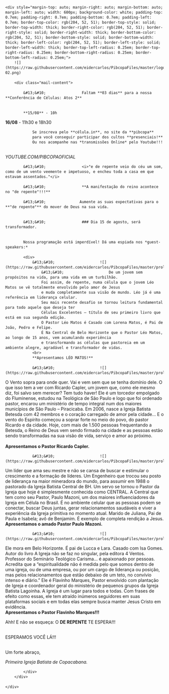 
    <div style="margin-top: auto; margin-right: auto; margin-bottom: auto; margin-left: auto; width: 600px; background-color: white; padding-top: 0.7em; padding-right: 0.7em; padding-bottom: 0.7em; padding-left: 0.7em; border-top-color: rgb(204, 52, 51); border-top-style: solid; border-top-width: thick; border-right-color: rgb(204, 52, 51); border-right-style: solid; border-right-width: thick; border-bottom-color: rgb(204, 52, 51); border-bottom-style: solid; border-bottom-width: thick; border-left-color: rgb(204, 52, 51); border-left-style: solid; border-left-width: thick; border-top-left-radius: 0.25em; border-top-right-radius: 0.25em; border-bottom-right-radius: 0.25em; border-bottom-left-radius: 0.25em;">
        ![](https://raw.githubusercontent.com/eidercarlos/PibcopaFiles/master/logo-02.png)

        <div class="mail-content">

            &#13;&#10;                Faltam **03 dias** para a nossa **Conferência de Células: Atos 2**
            
			
			**15/08** - 10h
			  
&#13;&#10;			**16/08** - 11h30 e 18h30
			
			
			
                Se inscreva pelo **célula.in**, no site da **pibcopa**
				para você conseguir participar dos cultos **presenciais!** 
				Ou nos acompanhe nas *transmissões Online* pelo Youtube!!!
				  
&#13;&#10;				  
&#13;&#10;				*YOUTUBE.COM/PIBCOPAOFICIAL*
            
            &#13;&#10;                <i>"e de repente veio do céu um som, como de um vento veemente e impetuoso, e encheu toda a casa em que estavam assentados."</i>                
            
            &#13;&#10;                **A manifestação do reino acontece no "de repente"!!!**
            
            &#13;&#10;               Aumente as suas expectativas para o **"de repente"** do mover de Deus na sua vida.
            

            &#13;&#10;                ### Dia 15 de agosto, será transformador.
            
		
            Nossa programação está imperdível! Dá uma espiada nos *guest-speakers:*

            <div>
                &#13;&#10;                    ![](https://raw.githubusercontent.com/eidercarlos/PibcopaFiles/master/proletores_leomatos.png)
                    &#13;&#10;                    De um jovem sem propósitos na vida, para uma vida em um turbilhão. 
                    Foi assim, de repente, numa célula que o jovem Léo Matos se vê totalmente envolvido pelo amor de Jesus 
                    e muda completamente sua visão de mundo. Léo já é uma referência em liderança celular. 
                    Seu mais recente desafio se tornou leitura fundamental para todo aquele que deseja ter 
                    Células Excelentes – título de seu primeiro livro que está em sua segunda edição. 
                    O Pastor Léo Matos é Casado com Lorena Matos, é Pai de João, Pedro e Felipe. 
                    É Na Central de Belo Horizonte que o Pastor Léo Matos, ao longo de 15 anos, vem acumulando experiência 
                    e transformando as células que pastoreia em um ambiente alegre, agradável e transformador de vidas.
                <br>
                **Apresentamos LÉO MATOS!**                    
                
                &#13;&#10;                    ![](https://raw.githubusercontent.com/eidercarlos/PibcopaFiles/master/proletores_capler.png)
&#13;&#10;                    O Vento sopra para onde quer. Vai e vem sem que se tenha domínio dele. 
                    O que isso tem a ver com Ricardo Capler, um jovem que, como ele mesmo diz, foi salvo sem merecer? 
                    Tem tudo haver! Ele é um torcedor empolgado do Fluminense, estudou na Teológica de São Paulo e logo 
                    que foi ordenado pastor, encarou um ministério de tempo integral num dos maiores municípios de São Paulo – Piracicaba. 
                    Em 2006, nasce a Igreja Batista Betesda com 42 membros e o coração carregado de amor pela cidade... 
                    E o vento do Espírito começou a soprar forte no meio do povo, do pastor Ricardo e da cidade. 
                    Hoje, com mais de 1.500 pessoas frequentando a Betesda, o Reino de Deus vem sendo firmado na cidade 
                    e as pessoas estão sendo transformadas na sua visão de vida, serviço e amor ao próximo.  
                <br>
                **Apresentamos o Pastor Ricardo Capler.**                    
                
                &#13;&#10;                    ![](https://raw.githubusercontent.com/eidercarlos/PibcopaFiles/master/proletores_pmazoni.png)
&#13;&#10;                    Um líder que ama seu mestre e não se cansa de buscar e estimular o crescimento e a formação de líderes. 
                    Um Engenheiro que trocou seu posto de liderança na maior mineradora do mundo, para assumir em 1988 
                    o pastorado da Igreja Batista Central de BH. Um servo se tornou o Pastor da Igreja que hoje é simplesmente 
                    conhecida como CENTRAL. A Central que tem como seu Pastor, Paulo Mazoni, um dos maiores influenciadores 
                    da Igreja em Célula no Brasil.  É no ambiente celular que as pessoas podem se conectar, buscar Deus juntas, 
                    gerar relacionamentos saudáveis e viver a experiência da Igreja primitiva no momento atual. 
                    Marido de Juliana, Pai de Paula e Isabela; avô de Benjamim. É exemplo de completa rendição a Jesus.
                <br>
                **Apresentamos o amado Pastor Paulo Mazoni.**                    
                
                &#13;&#10;                    ![](https://raw.githubusercontent.com/eidercarlos/PibcopaFiles/master/proletores_flavinho.png)
&#13;&#10;                    Ele mora em Belo Horizonte. É pai de Lucca e Lara. Casado com Isa Gomes. 
                    Autor do livro A Igreja não se faz no singular, pela editora 4 Ventos. Professor do Seminário Teológico Carisma... 
                    é apaixonado por pessoas. Acredita que a “espiritualidade não é medida pelo que somos dentro de uma igreja, 
                    ou de uma empresa, ou por um cargo de liderança ou posição, mas pelos relacionamentos que estão debaixo de um teto, 
                    no convívio intenso e diário.” Ele é Flavinho Marques, Pastor envolvido com plantação de Igreja e coordenador geral 
                    do ministério de pequenos grupos da Igreja Batista Lagoinha. A Igreja é um lugar para todos e todas. 
                    Com frases de efeito como essas, ele tem atraído inúmeros seguidores em suas plataformas sociais e em todas 
                    elas sempre busca manter Jesus Cristo em evidência.
                <br>
                **Apresentamos o Pastor Flavinho Marques!!!**
&#13;&#10;				
				  
&#13;&#10;				Ahh! E não se esqueça: O **DE REPENTE** TE ESPERA!!!
				  
&#13;&#10;				  
&#13;&#10;				ESPERAMOS VOCÊ LÁ!!!
				  
&#13;&#10;				  
&#13;&#10;				Um forte abraço, 
				  
&#13;&#10;				*Primeira Igreja Batista de Copacabana.*
				
				
                
            </div>
        </div>
        
    </div>   
   

